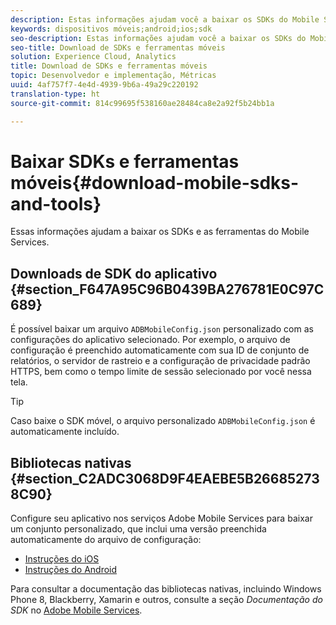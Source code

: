 ```yaml
---
description: Estas informações ajudam você a baixar os SDKs do Mobile Services e as ferramentas que ajudam na implementação do Mobile Services.
keywords: dispositivos móveis;android;ios;sdk
seo-description: Estas informações ajudam você a baixar os SDKs do Mobile Services e as ferramentas que ajudam na implementação do Mobile Services.
seo-title: Download de SDKs e ferramentas móveis
solution: Experience Cloud, Analytics
title: Download de SDKs e ferramentas móveis
topic: Desenvolvedor e implementação, Métricas
uuid: 4af757f7-4e4d-4939-9b6a-49a29c220192
translation-type: ht
source-git-commit: 814c99695f538160ae28484ca8e2a92f5b24bb1a

---
```



# Baixar SDKs e ferramentas móveis{#download-mobile-sdks-and-tools}

Essas informações ajudam a baixar os SDKs e as ferramentas do Mobile Services.

## Downloads de SDK do aplicativo {#section_F647A95C96B0439BA276781E0C97C689}

É possível baixar um arquivo `ADBMobileConfig.json` personalizado com as configurações do aplicativo selecionado. Por exemplo, o arquivo de configuração é preenchido automaticamente com sua ID de conjunto de relatórios, o servidor de rastreio e a configuração de privacidade padrão HTTPS, bem como o tempo limite de sessão selecionado por você nessa tela.

>[!TIP]
>
>Caso baixe o SDK móvel, o arquivo personalizado `ADBMobileConfig.json` é automaticamente incluído.

## Bibliotecas nativas {#section_C2ADC3068D9F4EAEBE5B266852738C90}

Configure seu aplicativo nos serviços Adobe Mobile Services para baixar um conjunto personalizado, que inclui uma versão preenchida automaticamente do arquivo de configuração:

* [Instruções do iOS](/help/ios/getting-started/requirements.md)
* [Instruções do Android](/help/android/getting-started/requirements.md)

Para consultar a documentação das bibliotecas nativas, incluindo Windows Phone 8, Blackberry, Xamarin e outros, consulte a seção *Documentação do SDK* no [Adobe Mobile Services](/help/using/home.md).

